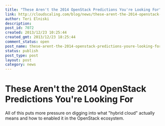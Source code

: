 ```yaml
---
title: "These Aren't the 2014 OpenStack Predictions You're Looking For"
link: http://cloudscaling.com/blog/news/these-arent-the-2014-openstack-predictions-youre-looking-for/
author: Teri Elniski
description: 
post_id: 7072
created: 2013/12/23 10:25:44
created_gmt: 2013/12/23 18:25:44
comment_status: open
post_name: these-arent-the-2014-openstack-predictions-youre-looking-for
status: publish
post_type: post
layout: post
category: news
---
```


# These Aren't the 2014 OpenStack Predictions You're Looking For

All of this puts more pressure on digging into what "hybrid cloud" actually means and how to enabled it in the OpenStack ecosystem.